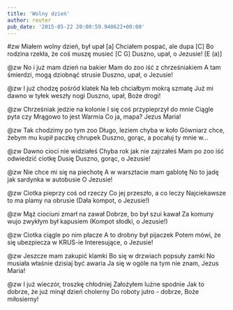 ```yaml
---
title: 'Wolny dzień'
author: reuter
pub_date: '2015-05-22 20:00:59.940622+00:00'
---
```


#zw
Miałem wolny dzień, był upał [a]
Chciałem pospać, ale dupa [C]
Bo rodzina rzekła, że coś muszę musieć [C G]
Duszno, upał, o Jezusie! [E (a)]

@zw
No i już mam dzień na bakier
Mam do zoo iść z chrześniakiem
A tam śmierdzi, mogą dziobnąć strusie
Duszno, upał, o Jezusie!

@zw
I już chodzę pośród klatek
Na łeb chciałbym mokrą szmatę
Już mi dawno w tyłek weszły nogi
Duszno, upał, Boże drogi!

@zw
Chrześniak jedzie na kolonie
I się coś przypieprzył do mnie
Ciągle pyta czy Mrągowo to jest Warmia
Co ja, mapa? Jezus Maria!

@zw
Tak chodzimy po tym zoo
Długo, leziem chyba w koło
Gówniarz chce, żebym mu kupił paczkę chrupek
Duszno, gorąc, a pocałuj ty mnie w...

@zw
Dawno cioci nie widziałeś
Chyba rok jak nie zajrzałeś
Mam po zoo iść odwiedzić ciotkę Dusię
Duszno, gorąc, o Jezusie!

@zw
Nie chce mi się na piechotę
A w warsztacie mam gablotę
No to jadę jak sardynka w autobusie
O Jezusie!

@zw
Ciotka pieprzy coś od rzeczy
Co jej przeszło, a co leczy
Najciekawsze to ma plamy na obrusie
(Dała kompot, o Jezusie!)

@zw
Mąż ciociuni zmarł na zawał
Dobrze, bo był szui kawał
Za komuny wujo zwykłym był kapusiem
(Kompot słodki, o Jezusie!)

@zw
Ciotka ciągle po nim płacze
A to drobny był pijaczek
Potem mówi, że się ubezpiecza w KRUS-ie
Interesujące, o Jezusie!

@zw
Jeszcze mam zakupić klamki
Bo się w drzwiach popsuły zamki
No musiała właśnie dzisiaj być awaria
Ja się w ogóle na tym nie znam, Jezus Maria!

@zw
I już wieczór, troszkę chłodniej
Założyłem luźne spodnie
Jak to dobrze, że już minął dzień cholerny
Do roboty jutro - dobrze, Boże miłosierny!